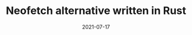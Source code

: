 ---
title: Neofetch alternative written in Rust
description: Neofetch is a TUI (Terminal User Interface) system information tool written in Bash. Neofetch may be one the most well known terminal applications, and for a good reason. It's configurable, 
date: 2021-07-17
slug: neofetch-alt-rust
# image:
categories:
    - 
    -
---